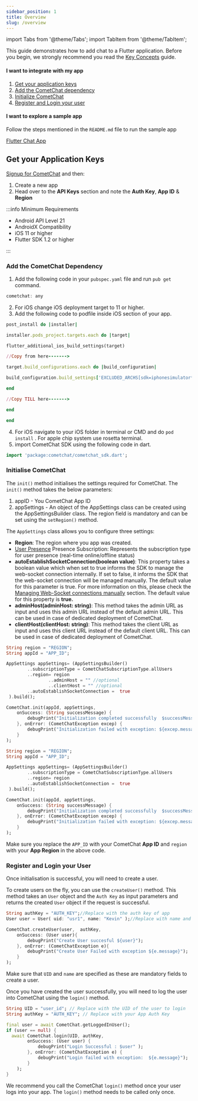 ```yaml
---
sidebar_position: 1
title: Overview
slug: /overview
---
```


import Tabs from '@theme/Tabs';
import TabItem from '@theme/TabItem';

This guide demonstrates how to add chat to a Flutter application. Before you begin, we strongly recommend you read the [Key Concepts](./key-concepts) guide.

<div style={{display: "flex", boxShadow: "0 0 4px 0 rgb(0 0 0 / 18%)", borderRadius: "3px"}}>
  <div style={{width: "75%", padding: "12px"}}>
    <h4>I want to integrate with my app</h4>
    <ol style={{marginBottom: "0"}}>
      <li><a style={{color: "#7c55c9", textDecoration: "underline", fontSize: ".9em", lineHeight: "2em"}} target="_self" href="./overview#get-your-application-keys">Get your application keys</a></li>
      <li><a style={{color: "#7c55c9", textDecoration: "underline", fontSize: ".9em", lineHeight: "2em"}} target="_self" href="./overview#add-the-cometchat-dependency">Add the CometChat dependency</a></li>
      <li><a style={{color: "#7c55c9", textDecoration: "underline", fontSize: ".9em", lineHeight: "2em"}} target="_self" href="./overview#initialise-cometchat">Initialize CometChat</a></li>
      <li><a style={{color: "#7c55c9", textDecoration: "underline", fontSize: ".9em", lineHeight: "2em"}} target="_self" href="./overview#register-and-login-your-user">Register and Login your user</a></li>
    </ol>
  </div>
  <div style={{width: "75%", wordBreak: "break-word", padding: "12px", borderLeft: "1px solid #e3e5e7"}}>
    <h4>I want to explore a sample app</h4>
    <p className="magic-block-textarea">Follow the steps mentioned in the <code>README.md</code> file to run the sample app</p>
    <p><a className="button btn" style={{backgroundColor: "#7c55c9", color: "white", textDecoration: "underline"}} href="https://github.com/cometchat-pro/flutter-chat-app/">Flutter Chat App</a></p>
  </div>
</div>

## Get your Application Keys

[Signup for CometChat](https://app.cometchat.com/) and then:

1. Create a new app
2. Head over to the **API Keys** section and note the **Auth Key**, **App ID** & **Region**

:::info Minimum Requirements

- Android API Level 21 
- AndroidX Compatibility
- iOS 11 or higher
- Flutter SDK 1.2 or higher

:::

### Add the CometChat Dependency

1. Add the following code in your `pubspec.yaml` file and run `pub get` command.

<Tabs>
<TabItem value="1" label="Dart">

```Dart
cometchat: any
```

</TabItem>
</Tabs>



2. For iOS change iOS deployment target to 11 or higher.
3. Add the following code to podfile inside iOS section of your app.

<Tabs>
<TabItem value="1" label="Ruby">

```Ruby
post_install do |installer|

installer.pods_project.targets.each do |target|

flutter_additional_ios_build_settings(target)

//Copy from here------->

target.build_configurations.each do |build_configuration|

build_configuration.build_settings['EXCLUDED_ARCHS[sdk=iphonesimulator*]'] = 'arm64 i386'

end

//Copy TILL here------->

end

end
```

</TabItem>
</Tabs>



4. For iOS navigate to your iOS folder in terminal or CMD and do `pod install`  . For apple chip system use rosetta terminal.
5. import CometChat SDK using the following code in dart.

<Tabs>
<TabItem value="1" label="Dart">

```Dart
import 'package:cometchat/cometchat_sdk.dart';
```

</TabItem>
</Tabs>



### Initialise CometChat

The `init()` method initialises the settings required for CometChat. The `init()` method takes the below parameters:

1. appID - You CometChat App ID
2. appSettings - An object of the AppSettings class can be created using the AppSettingsBuilder class. The region field is mandatory and can be set using the `setRegion()` method.

The `AppSettings` class allows you to configure three settings:

- **Region**: The region where you app was created.
- [User Presence](./user-presence) Presence Subscription: Represents the subscription type for user presence (real-time online/offline status)
- **autoEstablishSocketConnection(boolean value)**: This property takes a boolean value which when set to true informs the SDK to manage the web-socket connection internally. If set to false, it informs the SDK that the web-socket connection will be managed manually. The default value for this parameter is true. For more information on this, please check the [Managing Web-Socket connections manually](./advanced-managing-web-sockets-connections-manually) section. The default value for this property is **true.**
- **adminHost(adminHost: string)**: This method takes the admin URL as input and uses this admin URL instead of the default admin URL. This can be used in case of dedicated deployment of CometChat.
- **clientHost(clientHost: string)**: This method takes the client URL as input and uses this client URL instead of the default client URL. This can be used in case of dedicated deployment of CometChat.

<Tabs>
<TabItem value="1" label="Dart">

```Dart
String region = "REGION";
String appId = "APP_ID";

AppSettings appSettings= (AppSettingsBuilder()
        ..subscriptionType = CometChatSubscriptionType.allUsers
        ..region= region
				..adminHost = "" //optional
				..clientHost = "" //optional
        ..autoEstablishSocketConnection =  true
 ).build();

CometChat.init(appId, appSettings, 
	onSuccess: (String successMessage) {
		debugPrint("Initialization completed successfully  $successMessage");
	}, onError: (CometChatException excep) {
		debugPrint("Initialization failed with exception: ${excep.message}");
	}
);
```

</TabItem>
</Tabs>



<Tabs>
<TabItem value="1" label="Dart">

```Dart
String region = "REGION";
String appId = "APP_ID";

AppSettings appSettings= (AppSettingsBuilder()
        ..subscriptionType = CometChatSubscriptionType.allUsers
        ..region= region
        ..autoEstablishSocketConnection =  true
 ).build();

CometChat.init(appId, appSettings, 
	onSuccess: (String successMessage) {
		debugPrint("Initialization completed successfully  $successMessage");
	}, onError: (CometChatException excep) {
		debugPrint("Initialization failed with exception: ${excep.message}");
	}
);
```

</TabItem>
</Tabs>



Make sure you replace the `APP_ID` with your CometChat **App ID** and `region` with your **App Region** in the above code.

### Register and Login your User

Once initialisation is successful, you will need to create a user.

To create users on the fly, you can use the `createUser()` method. This method takes an `User` object and the `Auth Key` as input parameters and returns the created `User` object if the request is successful.

<Tabs>
<TabItem value="1" label="Dart">

```Dart
String authKey = "AUTH_KEY";//Replace with the auth key of app
User user = User( uid: "usr1", name: "Kevin" );//Replace with name and uid of user

CometChat.createUser(user,  authKey, 
	onSuccess: (User user){
		debugPrint("Create User succesful ${user}");
	}, onError: (CometChatException e){
		debugPrint("Create User Failed with exception ${e.message}");
	}
);
```

</TabItem>
</Tabs>



Make sure that `UID` and `name` are specified as these are mandatory fields to create a user.

Once you have created the user successfully, you will need to log the user into CometChat using the `login()` method.

<Tabs>
<TabItem value="1" label="Dart">

```Dart
String UID = "user_id"; // Replace with the UID of the user to login
String authKey = "AUTH_KEY"; // Replace with your App Auth Key

final user = await CometChat.getLoggedInUser();
if (user == null) {
  await CometChat.login(UID, authKey,
		onSuccess: (User user) {
			debugPrint("Login Successful : $user" );
		}, onError: (CometChatException e) {
			debugPrint("Login failed with exception:  ${e.message}");
		}
	);
}
```

</TabItem>
</Tabs>



We recommend you call the CometChat `login()` method once your user logs into your app. The `login()` method needs to be called only once.